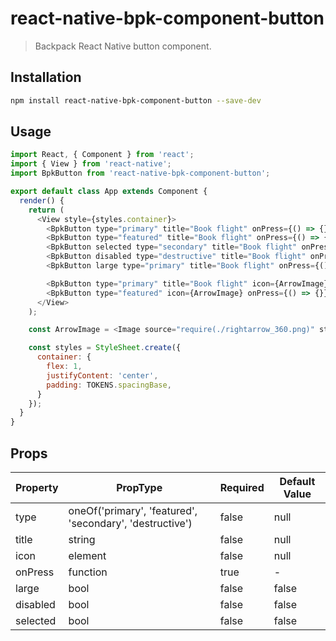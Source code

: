 # react-native-bpk-component-button

> Backpack React Native button component.

## Installation

```sh
npm install react-native-bpk-component-button --save-dev
```

## Usage

```js
import React, { Component } from 'react';
import { View } from 'react-native';
import BpkButton from 'react-native-bpk-component-button';

export default class App extends Component {
  render() {
    return (
      <View style={styles.container}>
        <BpkButton type="primary" title="Book flight" onPress={() => {}} />
        <BpkButton type="featured" title="Book flight" onPress={() => {}} />
        <BpkButton selected type="secondary" title="Book flight" onPress={() => {}} />
        <BpkButton disabled type="destructive" title="Book flight" onPress={() => {}} />
        <BpkButton large type="primary" title="Book flight" onPress={() => {}} />

        <BpkButton type="primary" title="Book flight" icon={ArrowImage} onPress={() => {}} />
        <BpkButton type="featured" icon={ArrowImage} onPress={() => {}} />
      </View>
    );

    const ArrowImage = <Image source="require(./rightarrow_360.png)" style={{ height: 14, width: 16 }}/>;

    const styles = StyleSheet.create({
      container: {
        flex: 1,
        justifyContent: 'center',
        padding: TOKENS.spacingBase,
      }
    });
  }
}
```

## Props

| Property    | PropType                                                  | Required | Default Value |
| ----------- | --------------------------------------------------------- | -------- | ------------- |
| type        | oneOf('primary', 'featured', 'secondary', 'destructive')  | false    | null          |
| title       | string                                                    | false    | null          |
| icon        | element                                                   | false    | null          |
| onPress     | function                                                  | true     | -             |
| large       | bool                                                      | false    | false         |
| disabled    | bool                                                      | false    | false         |
| selected    | bool                                                      | false    | false         |
